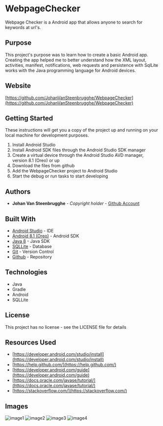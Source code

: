 # WebpageChecker

Webpage Checker is a Android app that allows anyone to search for keywords at url's.

## Purpose

This project's purpose was to learn how to create a basic Android app. Creating the app helped me to better understand how the XML layout, activities, manifest, notifications, web requests and persistence with SqlLite works with the Java programming language for Android devices.

## Website

[https://github.com/JohanVanSteenbrugghe/WebpageChecker](https://github.com/JohanVanSteenbrugghe/WebpageChecker)

## Getting Started

These instructions will get you a copy of the project up and running on your local machine for development purposes.

1. Install Android Studio
2. Install Android SDK files through the Android Studio SDK manager
3. Create a virtual device through the Android Studio AVD manager, version 8.1 (Oreo) or up
4. Download the files from github
5. Add the WebpageChecker project to Android Studio
6. Start the debug or run tasks to start developing

## Authors

* **Johan Van Steenbrugghe** - *Copyright holder* - [Github Account](https://github.com/JohanVanSteenbrugghe)

## Built With

* [Android Studio](https://developer.android.com/studio) - IDE
* [Android 8.1 (Oreo)](https://developer.android.com/about/versions/oreo) - Android SDK
* [Java 8](https://www.java.com/nl/download/) - Java SDK
* [SQLLite](https://www.sqlite.org/index.html) - Database
* [Git](https://www.git-scm.com/) - Version Control
* [Github](https://github.com/) - Repository

## Technologies

* Java
* Gradle
* Android
* SQLLite

## License

This project has no license - see the LICENSE file for details

## Resources Used

* [https://developer.android.com/studio/install](https://developer.android.com/studio/install)
* [https://help.github.com/](https://help.github.com/)
* [https://developer.android.com/guide](https://developer.android.com/guide)
* [https://docs.oracle.com/javase/tutorial/](https://docs.oracle.com/javase/tutorial/)
* [https://stackoverflow.com/](https://stackoverflow.com/)

## Images

![image1](https://github.com/JohanVanSteenbrugghe/WebpageChecker/blob/master/images/image1.png?raw=true)
![image2](https://github.com/JohanVanSteenbrugghe/WebpageChecker/blob/master/images/image2.png?raw=true)
![image3](https://github.com/JohanVanSteenbrugghe/WebpageChecker/blob/master/images/image3.png?raw=true)
![image4](https://github.com/JohanVanSteenbrugghe/WebpageChecker/blob/master/images/image4.png?raw=true)